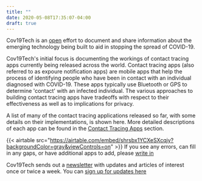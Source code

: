 ```yaml
---
title: ""
date: 2020-05-08T17:35:07-04:00
draft: true
---
```


Cov19Tech is an [open](/helpout) effort to document and share information about the emerging technology being built to aid in stopping the spread of COVID-19. 

Cov19Tech's initial focus is documenting the workings of contact tracing apps currently being released across the world. Contact tracing apps (also referred to as expoure notification apps) are mobile apps that help the process of identifying people who have been in contact with an individual diagnosed with COVID-19. These apps typically use Bluetooth or GPS to determine 'contact' with an infected individual. The various approaches to building contact tracing apps have tradeoffs with respect to their effectiveness as well as to implications for privacy.  

A list of many of the contact tracing applications released so far, with some details on their implementations, is shown here. More detailed descriptions of each app can be found in the [Contact Tracing Apps](/apps) section.

{{< airtable src="https://airtable.com/embed/shrsbx1YCXeSXcqjy?backgroundColor=gray&viewControls=on" >}}
If you see any errors, can fill in any gaps, or have additional apps to add, please [write in](/contact)

Cov19Tech sends out a [newsletter](https://cov19tech.substack.com/archive) with updates and articles of interest once or twice a week. You can [sign up for updates here](https://cov19tech.substack.com/subscribe)